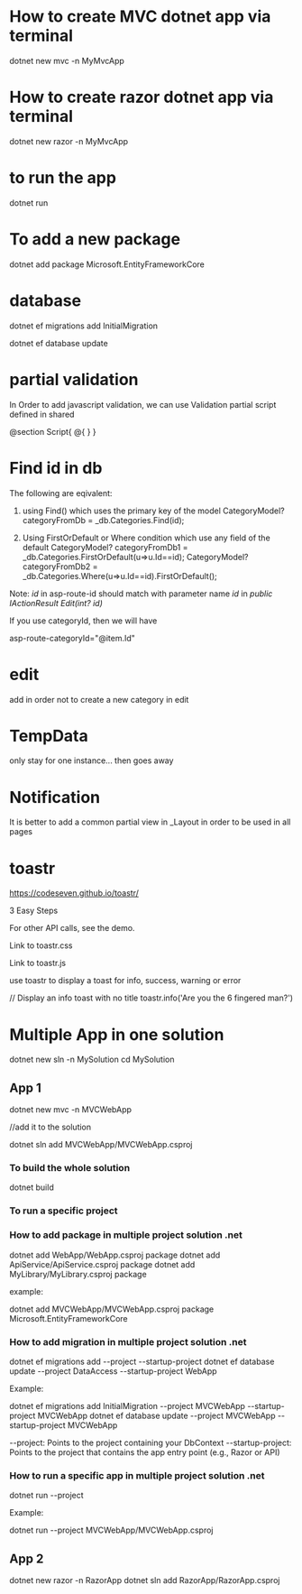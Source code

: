 # How to create MVC dotnet app via terminal

dotnet new mvc -n MyMvcApp

# How to create razor dotnet app via terminal

dotnet new razor -n MyMvcApp

# to run the app

dotnet run

# To add a new package

dotnet add package Microsoft.EntityFrameworkCore

# database

dotnet ef migrations add InitialMigration

dotnet ef database update


# partial validation
In Order to add javascript validation, we can use Validation partial script defined in shared 


@section Script{
    @{
        <partial name="_ValidationScriptsPartial" />
    }
}

# Find id in db

The following are eqivalent:

1. using Find() which uses the primary key of the model
CategoryModel? categoryFromDb = _db.Categories.Find(id);

2. Using FirstOrDefault or Where condition which use any field of the default
CategoryModel? categoryFromDb1 = _db.Categories.FirstOrDefault(u=>u.Id==id);
CategoryModel? categoryFromDb2 = _db.Categories.Where(u=>u.Id==id).FirstOrDefault();


Note: *id* in asp-route-id should match with parameter name *id* in *public IActionResult Edit(int? id)*

If you use categoryId, then we will have

asp-route-categoryId="@item.Id" 

# edit

add *<input asp-for="Id" hidden />* in order not to create a new category in edit

# TempData
only stay for one instance... then goes away

# Notification

It is better to add a common partial view in _Layout in order to be used in all pages

# toastr

https://codeseven.github.io/toastr/

3 Easy Steps

For other API calls, see the demo.

Link to toastr.css <link href="//cdnjs.cloudflare.com/ajax/libs/toastr.js/latest/css/toastr.min.css" rel="stylesheet"/>

Link to toastr.js <script src="//cdnjs.cloudflare.com/ajax/libs/toastr.js/latest/js/toastr.min.js"></script>

use toastr to display a toast for info, success, warning or error

// Display an info toast with no title
toastr.info('Are you the 6 fingered man?')




# Multiple App in one solution


dotnet new sln -n MySolution
cd MySolution

## App 1
dotnet new mvc -n MVCWebApp

//add it to the solution

dotnet sln add MVCWebApp/MVCWebApp.csproj


### To build the whole solution
dotnet build

### To run a specific project

### How to add package in multiple project solution .net

dotnet add WebApp/WebApp.csproj package <PackageName>
dotnet add ApiService/ApiService.csproj package <PackageName>
dotnet add MyLibrary/MyLibrary.csproj package <PackageName>

example:

dotnet add MVCWebApp/MVCWebApp.csproj package Microsoft.EntityFrameworkCore  

### How to add migration in multiple project solution .net

dotnet ef migrations add <MigrationName> --project <DbContextProject> --startup-project <StartupProject>
dotnet ef database update --project DataAccess --startup-project WebApp

Example:

dotnet ef migrations add InitialMigration --project MVCWebApp --startup-project MVCWebApp 
dotnet ef database update --project MVCWebApp --startup-project MVCWebApp



--project: Points to the project containing your DbContext
--startup-project: Points to the project that contains the app entry point (e.g., Razor or API)

### How to run a specific app in multiple project solution .net

dotnet run --project <PathToProject>

Example:

dotnet run --project MVCWebApp/MVCWebApp.csproj


## App 2

dotnet new razor -n RazorApp
dotnet sln add RazorApp/RazorApp.csproj